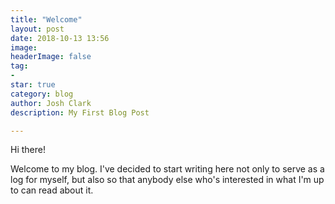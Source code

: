 ```yaml
---
title: "Welcome"
layout: post
date: 2018-10-13 13:56
image:
headerImage: false
tag:
-
star: true
category: blog
author: Josh Clark
description: My First Blog Post

---
```


Hi there!

Welcome to my blog. I've decided to start writing here not only to
serve as a log for myself, but also so that anybody else who's interested in
what I'm up to can read about it.
